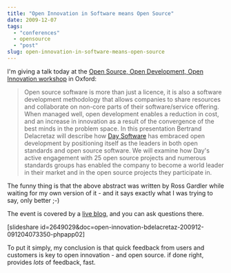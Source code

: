 ```yaml
---
title: "Open Innovation in Software means Open Source"
date: 2009-12-07
tags: 
  - "conferences"
  - opensource
  - "post"
slug: open-innovation-in-software-means-open-source
---
```


I'm giving a talk today at the [Open Source, Open Development, Open Innovation workshop](http://www.oss-watch.ac.uk/events/2009-12-07_business/programme.xml) in Oxford:

> Open source software is more than just a licence, it is also a software development methodology that allows companies to share resources and collaborate on non-core parts of their software/service offering. When managed well, open development enables a reduction in cost, and an increase in innovation as a result of the convergence of the best minds in the problem space. In this presentation Bertrand Delacretaz will describe how [Day Software](http://www.day.com) has embraced open development by positioning itself as the leaders in both open standards and open source software. We will examine how Day's active engagement with 25 open source projects and numerous standards groups has enabled the company to become a world leader in their market and in the open source projects they participate in.

The funny thing is that the above abstract was written by Ross Gardler while waiting for my own version of it - and it says exactly what I was trying to say, only better ;-)

The event is covered by a [live blog](http://www.coveritlive.com/index2.php/option=com_altcaster/task=viewaltcast/altcast_code=a3264d23fa/height=550/width=470), and you can ask questions there.

\[slideshare id=2649029&doc=open-innovation-bdelacretaz-200912-091204073350-phpapp02\]

To put it simply, my conclusion is that quick feedback from users and customers is key to open innovation - and open source. if done right, provides _lots_ of feedback, fast.
